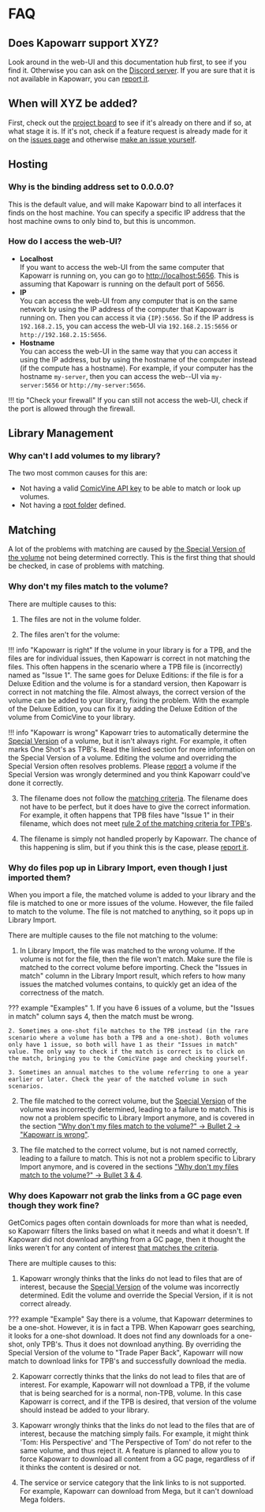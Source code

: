 # FAQ

## Does Kapowarr support XYZ?

Look around in the web-UI and this documentation hub first, to see if you find it. Otherwise you can ask on the [Discord server](https://discord.gg/nMNdgG7vsE). If you are sure that it is not available in Kapowarr, you can [report it](./reporting.md).

## When will XYZ be added?

First, check out the [project board](https://github.com/users/Casvt/projects/5) to see if it's already on there and if so, at what stage it is. If it's not, check if a feature request is already made for it on the [issues page](https://github.com/Casvt/Kapowarr/issues) and otherwise [make an issue yourself](./reporting.md).

## Hosting

### Why is the binding address set to 0.0.0.0?

This is the default value, and will make Kapowarr bind to all interfaces it finds on the host machine. You can specify a specific IP address that the host machine owns to only bind to, but this is uncommon.

### How do I access the web-UI?

- **Localhost**  
    If you want to access the web-UI from the same computer that Kapowarr is running on, you can go to [http://localhost:5656](http://localhost:5656). This is assuming that Kapowarr is running on the default port of 5656.
- **IP**  
    You can access the web-UI from any computer that is on the same network by using the IP address of the computer that Kapowarr is running on. Then you can access it via `{IP}:5656`. So if the IP address is `192.168.2.15`, you can access the web-UI via `192.168.2.15:5656` or `http://192.168.2.15:5656`.
- **Hostname**  
    You can access the web-UI in the same way that you can access it using the IP address, but by using the hostname of the computer instead (if the compute has a hostname). For example, if your computer has the hostname `my-server`, then you can access the web--UI via `my-server:5656` or `http://my-server:5656`.

!!! tip "Check your firewall"
    If you can still not access the web-UI, check if the port is allowed through the firewall.

## Library Management

### Why can't I add volumes to my library?

The two most common causes for this are:

- Not having a valid [ComicVine API key](../settings/general.md#comic-vine-api-key) to be able to match or look up volumes.
- Not having a [root folder](../settings/mediamanagement.md#root-folders) defined.

## Matching

A lot of the problems with matching are caused by [the Special Version of the volume](../general_info/matching.md#special-version) not being determined correctly. This is the first thing that should be checked, in case of problems with matching.

### Why don't my files match to the volume?

There are multiple causes to this:

1. The files are not in the volume folder.

2. The files aren't for the volume:

!!! info "Kapowarr is right"
    If the volume in your library is for a TPB, and the files are for individual issues, then Kapowarr is correct in not matching the files. This often happens in the scenario where a TPB file is (incorrectly) named as "Issue 1". The same goes for Deluxe Editions: if the file is for a Deluxe Edition and the volume is for a standard version, then Kapowarr is correct in not matching the file. Almost always, the correct version of the volume can be added to your library, fixing the problem. With the example of the Deluxe Edition, you can fix it by adding the Deluxe Edition of the volume from ComicVine to your library.

!!! info "Kapowarr is wrong"
    <a name="wrong-special-version"></a> Kapowarr tries to automatically determine the [Special Version](../general_info/matching.md#special-version) of a volume, but it isn't always right. For example, it often marks One Shot's as TPB's. Read the linked section for more information on the Special Version of a volume. Editing the volume and overriding the Special Version often resolves problems. Please [report](./reporting.md) a volume if the Special Version was wrongly determined and you think Kapowarr could've done it correctly.

3. <a name="wrong-filename"></a> The filename does not follow the [matching criteria](../general_info/matching.md#files-to-issues). The filename does not have to be perfect, but it does have to give the correct information. For example, it often happens that TPB files have "Issue 1" in their filename, which does not meet [rule 2 of the matching criteria for TPB's](../general_info/matching.md#tpb-volume).

3. The filename is simply not handled properly by Kapowarr. The chance of this happening is slim, but if you think this is the case, please [report it](../other_docs/reporting.md).

### Why do files pop up in Library Import, even though I just imported them?

When you import a file, the matched volume is added to your library and the file is matched to one or more issues of the volume. However, the file failed to match to the volume. The file is not matched to anything, so it pops up in Library Import.

There are multiple causes to the file not matching to the volume:

1. In Library Import, the file was matched to the wrong volume. If the volume is not for the file, then the file won't match. Make sure the file is matched to the correct volume before importing. Check the "Issues in match" column in the Library Import result, which refers to how many issues the matched volumes contains, to quickly get an idea of the correctness of the match.

??? example "Examples"
    1. If you have 6 issues of a volume, but the "Issues in match" column says 4, then the match must be wrong.
    
    2. Sometimes a one-shot file matches to the TPB instead (in the rare scenario where a volume has both a TPB and a one-shot). Both volumes only have 1 issue, so both will have 1 as their "Issues in match" value. The only way to check if the match is correct is to click on the match, bringing you to the ComicVine page and checking yourself.

    3. Sometimes an annual matches to the volume referring to one a year earlier or later. Check the year of the matched volume in such scenarios. 

2. The file matched to the correct volume, but the [Special Version](../general_info/matching.md#special-version) of the volume was incorrectly determined, leading to a failure to match. This is now not a problem specific to Library Import anymore, and is covered in the section ["Why don't my files match to the volume?" -> Bullet 2 -> "Kapowarr is wrong"](#wrong-special-version).

3. The file matched to the correct volume, but is not named correctly, leading to a failure to match. This is not not a problem specific to Library Import anymore, and is covered in the sections ["Why don't my files match to the volume?" -> Bullet 3 & 4](#wrong-filename).

### Why does Kapowarr not grab the links from a GC page even though they work fine?

GetComics pages often contain downloads for more than what is needed, so Kapowarr filters the links based on what it needs and what it doesn't. If Kapowarr did not download anything from a GC page, then it thought the links weren't for any content of interest [that matches the criteria](../general_info/matching.md#gc-groups).

There are multiple causes to this:

1. Kapowarr wrongly thinks that the links do not lead to files that are of interest, because the [Special Version](../general_info/matching.md#special-version) of the volume was incorrectly determined. Edit the volume and override the Special Version, if it is not correct already. 

??? example "Example"
    Say there is a volume, that Kapowarr determines to be a one-shot. However, it is in fact a TPB. When Kapowarr goes searching, it looks for a one-shot download. It does not find any downloads for a one-shot, only TPB's. Thus it does not download anything. By overriding the Special Version of the volume to "Trade Paper Back", Kapowarr will now match to download links for TPB's and successfully download the media.

2. Kapowarr correctly thinks that the links do not lead to files that are of interest. For example, Kapowarr will not download a TPB, if the volume that is being searched for is a normal, non-TPB, volume. In this case Kapowarr is correct, and if the TPB is desired, that version of the volume should instead be added to your library.

3. Kapowarr wrongly thinks that the links do not lead to the files that are of interest, because the matching simply fails. For example, it might think 'Tom: His Perspective' and 'The Perspective of Tom' do not refer to the same volume, and thus reject it. A feature is planned to allow you to force Kapowarr to download all content from a GC page, regardless of if it thinks the content is desired or not.

4. The service or service category that the link links to is not supported. For example, Kapowarr can download from Mega, but it can't download Mega folders.

